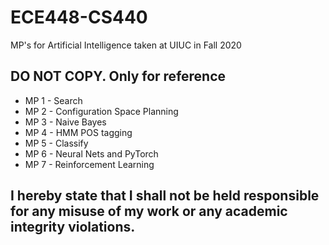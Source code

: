 # ECE448-CS440 #
MP's for Artificial Intelligence taken at UIUC in Fall 2020

## DO NOT COPY. Only for reference ##

- MP 1 - Search
- MP 2 - Configuration Space Planning
- MP 3 - Naive Bayes
- MP 4 - HMM POS tagging
- MP 5 - Classify
- MP 6 - Neural Nets and PyTorch
- MP 7 - Reinforcement Learning

## I hereby state that I shall not be held responsible for any misuse of my work or any academic integrity violations. ##
